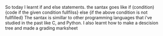 So today I learnt if and else statements. the santax goes like if (condition) {code if the given condition fullfilss}
else {if the above condition is not fullfilled}
The santax is simillar to other programming languages that i've studied in the past like C, and Python.
I also learnt how to make a descision tree and made a grading marksheet